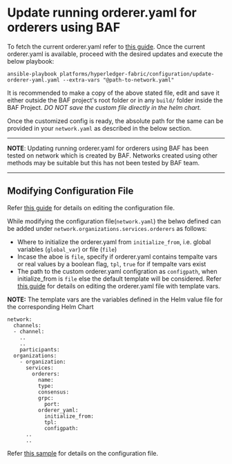 <a name = "custom-core-yaml-orderer"></a>
# Update running orderer.yaml for orderers using BAF

To fetch the current orderer.yaml refer to [this guide](./fetch_orderer_yaml). Once the current orderer.yaml is available, proceed with the desired updates and execute the below playbook:

```
ansible-playbook platforms/hyperledger-fabric/configuration/update-orderer-yaml.yaml --extra-vars "@path-to-network.yaml"
```

It is recommended to make a copy of the above stated file, edit and save it either outside the BAF project's root folder or in any `build/` folder inside the BAF Project. *DO NOT save the custom file directly in the helm chart.*

Once the customized config is ready, the absolute path for the same can be provided in your `network.yaml` as described in the below section. 

---
**NOTE**: Updating running orderer.yaml for orderers using BAF has been tested on network which is created by BAF. Networks created using other methods may be suitable but this has not been tested by BAF team.

---

## Modifying Configuration File

Refer [this guide](./fabric_networkyaml.md) for details on editing the configuration file.

While modifying the configuration file(`network.yaml`) the belwo defined can be added under `network.organizations.services.orderers` as follows:
- Where to initialize the orderer.yaml from `initialize_from`, i.e. global variables (`global_var`) or file (`file`)
- Incase the aboe is `file`, specify if orderer.yaml contains tempalte vars or real values by a boolean flag, `tpl`, `true` for if tempalte vars exist
- The path to the custom orderer.yaml configration as `configpath`, when initialize_from is `file` else the default template will be considered.
Refer [this guide](./custom_orderer_yaml.md) for details on editing the orderer.yaml file with template vars.

**NOTE:** The template vars are the variables defined in the Helm value file for the corresponding Helm Chart

    network:
      channels:
      - channel:
        ..
        ..
        participants:
      organizations:
        - organization:
          services:
            orderers:
              name:
              type: 
              consensus:
              grpc:
                port: 
              orderer_yaml: 
                initialize_from:
                tpl: 
                configpath:
          ..
          ..     

Refer [this sample](https://github.com/hyperledger-labs/blockchain-automation-framework/tree/develop/platforms/hyperledger-fabric/configuration/samples/network-fabricv2.yaml) for details on the configuration file.